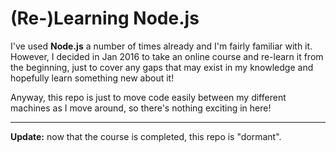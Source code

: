 # (Re-)Learning Node.js

I've used **Node.js** a number of times already and I'm fairly familiar with it. However, I decided in Jan 2016 to take an online course and re-learn it from the beginning, just to cover any gaps that may exist in my knowledge and hopefully learn something new about it!

Anyway, this repo is just to move code easily between my different machines as I move around, so there's nothing exciting in here!

---

**Update:** now that the course is completed, this repo is "dormant".
